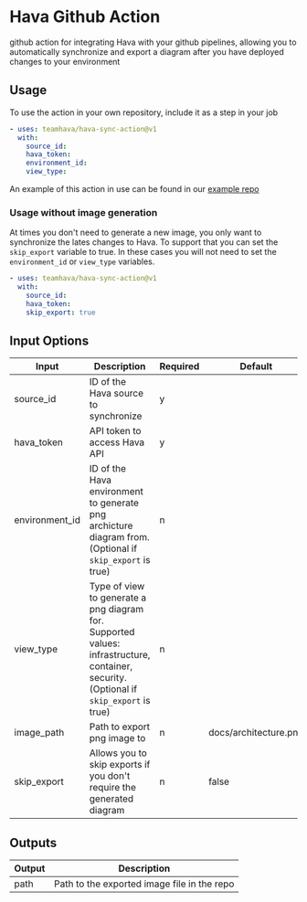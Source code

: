 # Hava Github Action

github action for integrating Hava with your github pipelines, allowing you to automatically synchronize and export a diagram after you have deployed changes to your environment

## Usage

To use the action in your own repository, include it as a step in your job

```yml
- uses: teamhava/hava-sync-action@v1
  with:
    source_id:
    hava_token: 
    environment_id: 
    view_type:
```

An example of this action in use can be found in our [example repo](https://github.com/teamhava/example-github-action)

### Usage without image generation

At times you don't need to generate a new image, you only want to synchronize the lates changes to Hava. To support that you can set the `skip_export` variable to true. In these cases you will not need to set the `environment_id` or `view_type` variables.

```yml
- uses: teamhava/hava-sync-action@v1
  with:
    source_id:
    hava_token: 
    skip_export: true
```

## Input Options


|Input|Description|Required|Default|
|-|-|-|-|
|source_id|ID of the Hava source to synchronize|y||
|hava_token|API token to access Hava API|y||
|environment_id|ID of the Hava environment to generate png archicture diagram from. (Optional if `skip_export` is true)|n||
|view_type|Type of view to generate a png diagram for. Supported values: infrastructure, container, security. (Optional if `skip_export` is true)|n||
|image_path|Path to export png image to|n|docs/architecture.png|
|skip_export|Allows you to skip exports if you don't require the generated diagram|n|false|

## Outputs

|Output|Description|
|-|-|
|path|Path to the exported image file in the repo|
